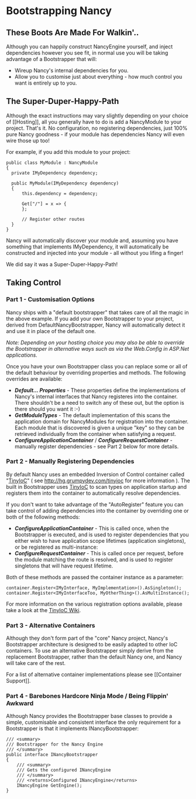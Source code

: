 # Bootstrapping Nancy #

## These Boots Are Made For Walkin'.. ##

Although you can happily construct NancyEngine yourself, and inject dependencies however you see fit, in normal use you will be taking advantage of a Bootstrapper that will:

* Wireup Nancy's internal dependencies for you.
* Allow you to customise just about everything - how much control you want is entirely up to you.

## The Super-Duper-Happy-Path ##

Although the exact instructions may vary slightly depending on your choice of [[Hosting]], all you generally have to do is add a NancyModule to your project. That's it. No configuration, no registering dependencies, just 100% pure Nancy goodness - if your module has dependencies Nancy will even wire those up too!

For example, if you add this module to your project:

    public class MyModule : NancyModule
    {
      private IMyDependency dependency;
      
      public MyModule(IMyDependency dependency)
      {
          this.dependency = dependency;
          
          Get["/"] = x => {
          };
          
          // Register other routes
      }
    }

Nancy will automatically discover your module and, assuming you have something that implements IMyDependency, it will automatically be constructed and injected into your module - all without you lifing a finger!

We did say it was a Super-Duper-Happy-Path!

## Taking Control ##

### Part 1 - Customisation Options ###

Nancy ships with a "default bootstrapper" that takes care of all the magic in the above example. If you add your own Bootstrapper to your project, derived from DefaultNancyBootstrapper, Nancy will automatically detect it and use it in place of the default one. 

_Note: Depending on your hosting choice you may also be able to override the Bootstrapper in alternative ways such as via the Web.Config in ASP.Net applications._

Once you have your own Bootstrapper class you can replace some or all of the default behaviour by overriding properties and methods. The following overrides are available:

* _**Default... Properties**_ - These properties define the implementations of Nancy's internal interfaces that Nancy registeres into the container. There shouldn't be a need to switch any of these out, but the option is there should you want it :-)
* _**GetModuleTypes**_ - The default implementation of this scans the application domain for NancyModules for registration into the container. Each module that is discovered is given a unique "key" so they can be retrieved individually from the container when satisfying a request.
* _**ConfigureApplicationContainer**_ / **_ConfigureRequestContainer_** - manually register dependencies - see Part 2 below for more details. 

### Part 2 - Manually Registering Dependencies ###

By default Nancy uses an embedded Inversion of Control container called "[TinyIoC](http://hg.grumpydev.com/tinyioc)" ( see <http://hg.grumpydev.com/tinyioc> for more information ). The built in Bootstrapper uses [TinyIoC](http://hg.grumpydev.com/tinyioc) to scan types on application startup and registers them into the container to automatically resolve dependencies.

If you don't want to take advantage of the "AutoRegister" feature you can take control of adding dependencies into the container by overriding one or both of the following methods:

* _**ConfigureApplicationContainer**_ - This is called once, when the Bootstrapper is executed, and is used to register dependencies that you either wish to have application scope lifetimes (application singletons), or be registered as multi-instance:
* _**ConfigureRequestContainer**_ - This is called once per request, before the module matching the route is resolved, and is used to register singletons that will have request lifetime. 

Both of these methods are passed the container instance as a parameter:

    container.Register<IMyInterface, MyImplementation>().AsSingleton();
    container.Register<IMyInterfaceToo, MyOtherThing>().AsMultiInstance();
    
For more information on the various registration options available, please take a look at the [TinyIoC Wiki](<http://hg.grumpydev.com/tinyioc>).

### Part 3 - Alternative Containers ###

Although they don't form part of the "core" Nancy project, Nancy's Bootstrapper architecture is designed to be easily adapted to other IoC containers. To use an alternative Bootstrapper simply derive from the replacement Bootstrapper, rather than the default Nancy one, and Nancy will take care of the rest.

For a list of alternative container implementations please see [[Container Support]].

### Part 4 - Barebones Hardcore Ninja Mode / Being Flippin' Awkward ###

Although Nancy provides the Bootstrapper base classes to provide a simple, customisable and consistent interface the only requirement for a Bootstrapper is that it implements INancyBootstrapper:

    /// <summary>
    /// Bootstrapper for the Nancy Engine
    /// </summary>
    public interface INancyBootstrapper
    {
        /// <summary>
        /// Gets the configured INancyEngine
        /// </summary>
        /// <returns>Configured INancyEngine</returns>
        INancyEngine GetEngine();
    }